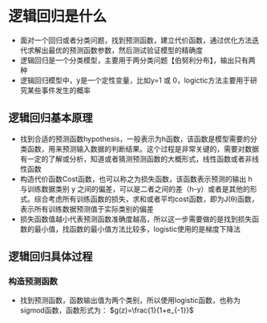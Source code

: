 # 逻辑回归是什么
  - 面对一个回归或者分类问题，找到预测函数，建立代价函数，通过优化方法迭代求解出最优的预测函数参数，然后测试验证模型的精确度
  - 逻辑回归是一个分类模型，主要用于两分类问题【伯努利分布】，输出只有两种
  - 逻辑回归模型中，y是一个定性变量，比如y=1 或 0，logictic方法主要用于研究某些事件发生的概率
## 逻辑回归基本原理
  - 找到合适的预测函数hypothesis，一般表示为h函数，该函数是模型需要的分类函数，用来预测输入数据的判断结果。这个过程是非常关键的，需要对数据有一定的了解或分析，知道或者猜测预测函数的大概形式，线性函数或者非线性函数
  - 构造代价函数Cost函数，也可以称之为损失函数，该函数表示预测的输出 h 与训练数据类别 y 之间的偏差，可以是二者之间的差（h-y）或者是其他的形式。综合考虑所有训练函数的损失，求和或者平均cost函数，即为J(θ)函数，表示所有训练数据预测值于实际类别的偏差
  - 损失函数值越小代表预测函数准确度越高，所以这一步需要做的是找到损失函数的最小值，找函数的最小值方法比较多，logistic使用的是梯度下降法
## 逻辑回归具体过程
### 构造预测函数
  - 找到预测函数，函数输出值为两个类别，所以使用logistic函数，也称为sigmod函数，函数形式为：
                                    $g(z)=\frac{1}{1+e_{-1}}$
